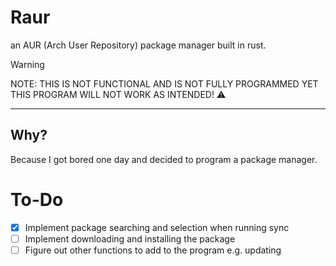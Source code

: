 # Raur
an AUR (Arch User Repository) package manager built in rust.

> [!WARNING] 
> NOTE: THIS IS NOT FUNCTIONAL AND IS NOT FULLY PROGRAMMED YET THIS PROGRAM WILL NOT WORK AS INTENDED! ⚠
---

## Why?
Because I got bored one day and decided to program a package manager.

# To-Do

- [X] Implement package searching and selection when running sync
- [ ] Implement downloading and installing the package
- [ ] Figure out other functions to add to the program e.g. updating
